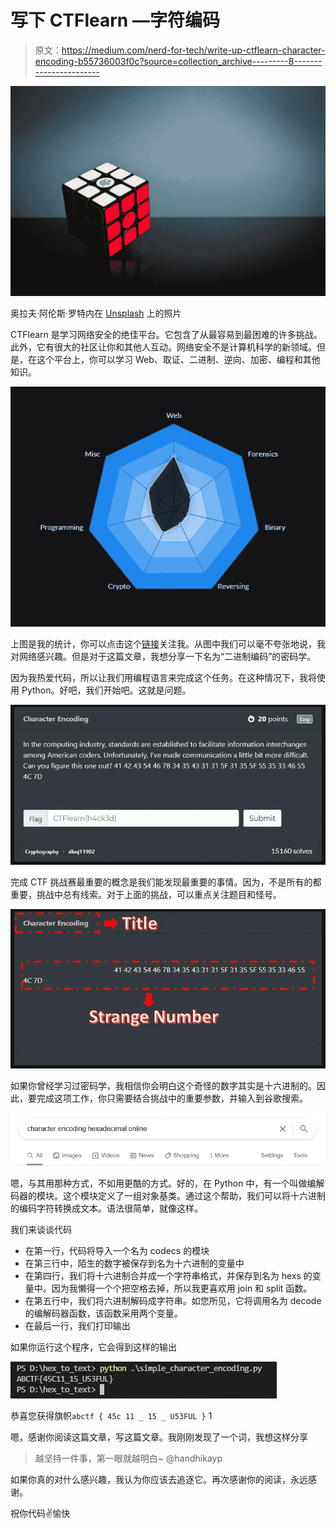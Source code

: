 # 写下 CTFlearn —字符编码

> 原文：<https://medium.com/nerd-for-tech/write-up-ctflearn-character-encoding-b55736003f0c?source=collection_archive---------8----------------------->

![](img/147800edfb16a681981ddd3d389dc1c3.png)

奥拉夫·阿伦斯·罗特内在 [Unsplash](https://unsplash.com/s/photos/challenge?utm_source=unsplash&utm_medium=referral&utm_content=creditCopyText) 上的照片

CTFlearn 是学习网络安全的绝佳平台。它包含了从最容易到最困难的许多挑战。此外，它有很大的社区让你和其他人互动。网络安全不是计算机科学的新领域。但是，在这个平台上，你可以学习 Web、取证、二进制、逆向、加密、编程和其他知识。

![](img/8f95c8447bda11304abcfcd8f007c46a.png)

上图是我的统计，你可以点击这个[链接](https://ctflearn.com/user/scarletpark)关注我。从图中我们可以毫不夸张地说，我对网络感兴趣。但是对于这篇文章，我想分享一下名为“二进制编码”的密码学。

因为我热爱代码，所以让我们用编程语言来完成这个任务。在这种情况下，我将使用 Python。好吧，我们开始吧。这就是问题。

![](img/eaa6a3a47b373844f5d5b035026640f3.png)

完成 CTF 挑战赛最重要的概念是我们能发现最重要的事情。因为，不是所有的都重要，挑战中总有线索。对于上面的挑战，可以重点关注题目和怪号。

![](img/549007c565594edb8ca5983984fb537b.png)

如果你曾经学习过密码学，我相信你会明白这个奇怪的数字其实是十六进制的。因此，要完成这项工作，你只需要结合挑战中的重要参数，并输入到谷歌搜索。

![](img/d1ac87b5302dc2062a7007cf2ba5e7ec.png)

嗯，与其用那种方式，不如用更酷的方式。好的，在 Python 中，有一个叫做编解码器的模块。这个模块定义了一组对象基类。通过这个帮助，我们可以将十六进制的编码字符转换成文本。语法很简单，就像这样。

我们来谈谈代码

*   在第一行，代码将导入一个名为 codecs 的模块
*   在第三行中，陌生的数字被保存到名为十六进制的变量中
*   在第四行，我们将十六进制合并成一个字符串格式，并保存到名为 hexs 的变量中。因为我懒得一个个把空格去掉，所以我更喜欢用 join 和 split 函数。
*   在第五行中，我们将六进制解码成字符串。如您所见，它将调用名为 decode 的编解码器函数，该函数采用两个变量。
*   在最后一行，我们打印输出

如果你运行这个程序，它会得到这样的输出

![](img/693619ef8596703b8a6103815b213fd3.png)

恭喜您获得旗帜` abctf { 45c 11 _ 15 _ U53FUL } ` 1

嗯，感谢你阅读这篇文章，写这篇文章。我刚刚发现了一个词，我想这样分享

> 越坚持一件事，第一眼就越明白~ @handhikayp

如果你真的对什么感兴趣，我认为你应该去追逐它。再次感谢你的阅读，永远感谢。

祝你代码✌愉快